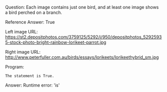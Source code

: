 Question: Each image contains just one bird, and at least one image shows a bird perched on a branch.

Reference Answer: True

Left image URL: https://st2.depositphotos.com/3759125/5292/i/950/depositphotos_52925935-stock-photo-bright-rainbow-lorikeet-parrot.jpg

Right image URL: http://www.peterfuller.com.au/birds/essays/lorikeets/lorikeethybrid_sm.jpg

Program:

```
The statement is True.
```
Answer: Runtime error: 'is'

